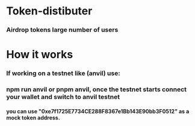 # Token-distibuter

### Airdrop tokens large number of users

# How it works

### If working on a testnet like (anvil) use:
### npm run anvil or pnpm anvil, once the testnet starts connect your wallet and switch to anvil testnet

#### you can use "0xe7f1725E7734CE288F8367e1Bb143E90bb3F0512" as a mock token address.



